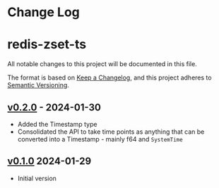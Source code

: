 # Change Log
# redis-zset-ts

All notable changes to this project will be documented in this file.

The format is based on [Keep a Changelog](https://keepachangelog.com/en/1.0.0/), and this project adheres to [Semantic Versioning](https://semver.org/spec/v2.0.0.html).

## [v0.2.0](https://github.com/fpagliughi/redis-zset-ts/compare/v0.1.0..v0.2.0) - 2024-01-30

- Added the Timestamp type
- Consolidated the API to take time points as anything that can be converted into a Timestamp - mainly f64 and `SystemTime`

## [v0.1.0](https://github.com/fpagliughi/redis-zset-ts/tree/v0.1.0)  2024-01-29

- Initial version

